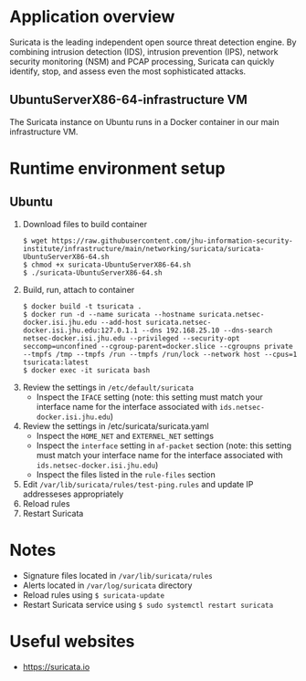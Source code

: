# Application overview
Suricata is the leading independent open source threat detection engine. By combining intrusion detection (IDS), intrusion prevention (IPS), network security monitoring (NSM) and PCAP processing, Suricata can quickly identify, stop, and assess even the most sophisticated attacks.

## UbuntuServerX86-64-infrastructure VM
The Suricata instance on Ubuntu runs in a Docker container in our main infrastructure VM.

# Runtime environment setup

## Ubuntu
1. Download files to build container
    ```
    $ wget https://raw.githubusercontent.com/jhu-information-security-institute/infrastructure/main/networking/suricata/suricata-UbuntuServerX86-64.sh
    $ chmod +x suricata-UbuntuServerX86-64.sh
    $ ./suricata-UbuntuServerX86-64.sh
    ```
1. Build, run, attach to container
    ```
    $ docker build -t tsuricata .
    $ docker run -d --name suricata --hostname suricata.netsec-docker.isi.jhu.edu --add-host suricata.netsec-docker.isi.jhu.edu:127.0.1.1 --dns 192.168.25.10 --dns-search netsec-docker.isi.jhu.edu --privileged --security-opt seccomp=unconfined --cgroup-parent=docker.slice --cgroupns private --tmpfs /tmp --tmpfs /run --tmpfs /run/lock --network host --cpus=1 tsuricata:latest   
    $ docker exec -it suricata bash 
    ```
1. Review the settings in `/etc/default/suricata`
    * Inspect the `IFACE` setting (note: this setting must match your interface name for the interface associated with `ids.netsec-docker.isi.jhu.edu`)
1. Review the settings in /etc/suricata/suricata.yaml
    * Inspect the `HOME_NET` and `EXTERNEL_NET` settings
    * Inspect the `interface` setting in `af-packet` section (note: this setting must match your interface name for the interface associated with `ids.netsec-docker.isi.jhu.edu`)
    * Inspect the files listed in the `rule-files` section    
1. Edit `/var/lib/suricata/rules/test-ping.rules` and update IP addresseses appropriately
1. Reload rules
1. Restart Suricata

# Notes
* Signature files located in `/var/lib/suricata/rules`
* Alerts located in `/var/log/suricata` directory
* Reload rules using `$ suricata-update`
* Restart Suricata service using `$ sudo systemctl restart suricata`

# Useful websites
* https://suricata.io
